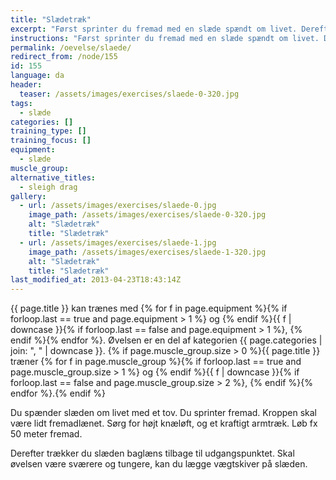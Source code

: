 ```yaml
---
title: "Slædetræk"
excerpt: "Først sprinter du fremad med en slæde spændt om livet. Derefter trækker du den baglæns tilbage til udgangspunktet."
instructions: "Først sprinter du fremad med en slæde spændt om livet. Derefter trækker du den baglæns tilbage til udgangspunktet."
permalink: /oevelse/slaede/
redirect_from: /node/155
id: 155
language: da
header:
  teaser: /assets/images/exercises/slaede-0-320.jpg
tags:
  - slæde
categories: []
training_type: []
training_focus: []
equipment:
  - slæde
muscle_group:
alternative_titles:
  - sleigh drag
gallery:
  - url: /assets/images/exercises/slaede-0.jpg
    image_path: /assets/images/exercises/slaede-0-320.jpg
    alt: "Slædetræk"
    title: "Slædetræk"
  - url: /assets/images/exercises/slaede-1.jpg
    image_path: /assets/images/exercises/slaede-1-320.jpg
    alt: "Slædetræk"
    title: "Slædetræk"
last_modified_at: 2013-04-23T18:43:14Z
---
```

{{ page.title }} kan trænes med {% for f in page.equipment %}{% if forloop.last == true and page.equipment > 1 %} og {% endif %}{{ f | downcase  }}{% if forloop.last == false and page.equipment > 1 %}, {% endif %}{% endfor %}. Øvelsen er en del af kategorien {{ page.categories | join: ", " | downcase }}. {% if page.muscle_group.size > 0 %}{{ page.title }} træner {% for f in page.muscle_group %}{% if forloop.last == true and page.muscle_group.size > 1 %} og {% endif %}{{ f | downcase }}{% if forloop.last == false and page.muscle_group.size > 2 %}, {% endif %}{% endfor %}.{% endif %}

Du spænder slæden om livet med et tov. Du sprinter fremad. Kroppen skal være lidt fremadlænet. Sørg for højt knæløft, og et kraftigt armtræk. Løb fx 50 meter fremad.

Derefter trækker du slæden baglæns tilbage til udgangspunktet. Skal øvelsen være sværere og tungere, kan du lægge vægtskiver på slæden.
